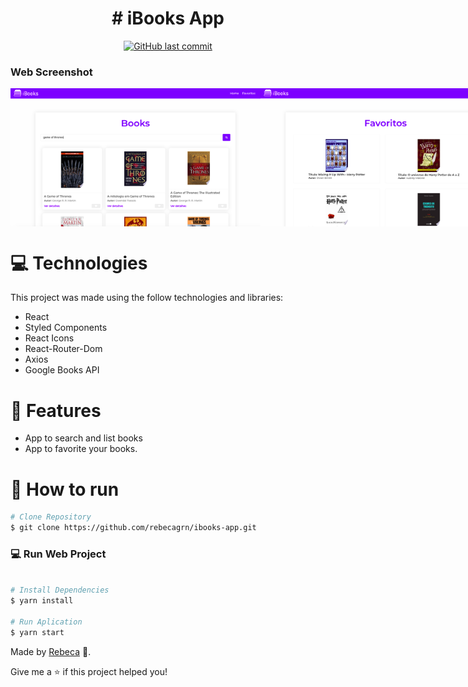 <h1 align="center">
   # iBooks App
</h1>

<p align="center">
  <a href="https://github.com/rebecagrn/ibooks-app/commits/master">
    <img alt="GitHub last commit" src="https://img.shields.io/github/last-commit/rebecagrn/ibooks-app?color=774DD6">
  </a>
</p>

### Web Screenshot

<div style="display: flex; flex-direction: 'row'; align-items: 'center';">
   <img src="src/assets/img/screenshot-main.png" width="400px">
   <img src="src/assets/img/screenshot-fav.png" width="400px">
</div>

# :computer: Technologies

This project was made using the follow technologies and libraries:

<ul>
  <li>React</li>
  <li>Styled Components</li>
  <li>React Icons</li>
  <li>React-Router-Dom</li>
  <li>Axios</li>
  <li>Google Books API</li>
</ul>

# :rocket: Features

- App to search and list books
- App to favorite your books.

# :construction_worker: How to run

```bash
# Clone Repository
$ git clone https://github.com/rebecagrn/ibooks-app.git
```

### 💻 Run Web Project

```bash

# Install Dependencies
$ yarn install

# Run Aplication
$ yarn start
```

Made by [Rebeca](https://github.com/rebecagrn) 🚀.

Give me a ⭐️ if this project helped you!

